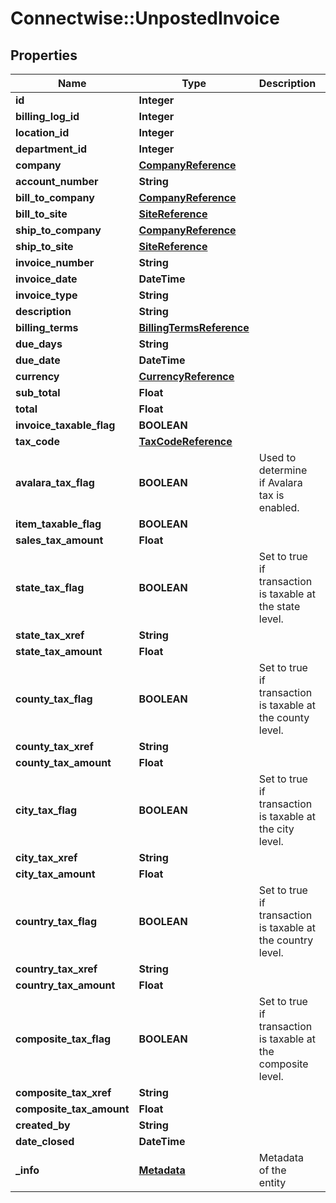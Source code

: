 # Connectwise::UnpostedInvoice

## Properties
Name | Type | Description | Notes
------------ | ------------- | ------------- | -------------
**id** | **Integer** |  | [optional] 
**billing_log_id** | **Integer** |  | [optional] 
**location_id** | **Integer** |  | [optional] 
**department_id** | **Integer** |  | [optional] 
**company** | [**CompanyReference**](CompanyReference.md) |  | [optional] 
**account_number** | **String** |  | [optional] 
**bill_to_company** | [**CompanyReference**](CompanyReference.md) |  | [optional] 
**bill_to_site** | [**SiteReference**](SiteReference.md) |  | [optional] 
**ship_to_company** | [**CompanyReference**](CompanyReference.md) |  | [optional] 
**ship_to_site** | [**SiteReference**](SiteReference.md) |  | [optional] 
**invoice_number** | **String** |  | [optional] 
**invoice_date** | **DateTime** |  | [optional] 
**invoice_type** | **String** |  | [optional] 
**description** | **String** |  | [optional] 
**billing_terms** | [**BillingTermsReference**](BillingTermsReference.md) |  | [optional] 
**due_days** | **String** |  | [optional] 
**due_date** | **DateTime** |  | [optional] 
**currency** | [**CurrencyReference**](CurrencyReference.md) |  | [optional] 
**sub_total** | **Float** |  | [optional] 
**total** | **Float** |  | [optional] 
**invoice_taxable_flag** | **BOOLEAN** |  | [optional] 
**tax_code** | [**TaxCodeReference**](TaxCodeReference.md) |  | [optional] 
**avalara_tax_flag** | **BOOLEAN** | Used to determine if Avalara tax is enabled. | [optional] 
**item_taxable_flag** | **BOOLEAN** |  | [optional] 
**sales_tax_amount** | **Float** |  | [optional] 
**state_tax_flag** | **BOOLEAN** | Set to true if transaction is taxable at the state level. | [optional] 
**state_tax_xref** | **String** |  | [optional] 
**state_tax_amount** | **Float** |  | [optional] 
**county_tax_flag** | **BOOLEAN** | Set to true if transaction is taxable at the county level. | [optional] 
**county_tax_xref** | **String** |  | [optional] 
**county_tax_amount** | **Float** |  | [optional] 
**city_tax_flag** | **BOOLEAN** | Set to true if transaction is taxable at the city level. | [optional] 
**city_tax_xref** | **String** |  | [optional] 
**city_tax_amount** | **Float** |  | [optional] 
**country_tax_flag** | **BOOLEAN** | Set to true if transaction is taxable at the country level. | [optional] 
**country_tax_xref** | **String** |  | [optional] 
**country_tax_amount** | **Float** |  | [optional] 
**composite_tax_flag** | **BOOLEAN** | Set to true if transaction is taxable at the composite level. | [optional] 
**composite_tax_xref** | **String** |  | [optional] 
**composite_tax_amount** | **Float** |  | [optional] 
**created_by** | **String** |  | [optional] 
**date_closed** | **DateTime** |  | [optional] 
**_info** | [**Metadata**](Metadata.md) | Metadata of the entity | [optional] 


